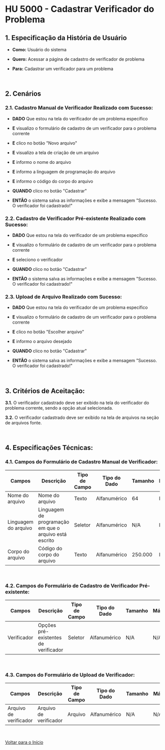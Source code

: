 # HU 5000 - Cadastrar Verificador do Problema <a name="inicio"></a>

## 1. Especificação da História de Usuário

-   **Como:** Usuário do sistema

-   **Quero:** Acessar a página de cadastro de verificador de problema

-   **Para:** Cadastrar um verificador para um problema

<br>

## 2. Cenários

### 2.1. Cadastro Manual de Verificador Realizado com Sucesso:

-   **DADO** Que estou na tela do verificador de um problema específico

-   **E** visualizo o formulário de cadastro de um verificador para o problema corrente

-   **E** clico no botão "Novo arquivo"

-   **E** visualizo a tela de criação de um arquivo

-   **E** informo o nome do arquivo

-   **E** informo a linguagem de programação do arquivo

-   **E** informo o código do corpo do arquivo

-   **QUANDO** clico no botão "Cadastrar"

-   **ENTÃO** o sistema salva as informações e exibe a mensagem "Sucesso. O verificador foi cadastrado!"

### 2.2. Cadastro de Verificador Pré-existente Realizado com Sucesso:

-   **DADO** Que estou na tela do verificador de um problema específico

-   **E** visualizo o formulário de cadastro de um verificador para o problema corrente

-   **E** seleciono o verificador

-   **QUANDO** clico no botão "Cadastrar"

-   **ENTÃO** o sistema salva as informações e exibe a mensagem "Sucesso. O verificador foi cadastrado!"

### 2.3. Upload de Arquivo Realizado com Sucesso:

-   **DADO** Que estou na tela do verificador de um problema específico

-   **E** visualizo o formulário de cadastro de um verificador para o problema corrente

-   **E** clico no botão "Escolher arquivo"

-   **E** informo o arquivo desejado

-   **QUANDO** clico no botão "Cadastrar"

-   **ENTÃO** o sistema salva as informações e exibe a mensagem "Sucesso. O verificador foi cadastrado!"

<br>

## 3. Critérios de Aceitação:

**3.1.** O verificador cadastrado deve ser exibido na tela do verificador do problema corrente, sendo a opção atual selecionada.

**3.2.** O verificador cadastrado deve ser exibido na tela de arquivos na seção de arquivos fonte.

<br>

## 4. Especificações Técnicas:

### 4.1. Campos do Formulário de Cadastro Manual de Verificador:

| Campos               | Descrição                                              | Tipo de Campo | Tipo do Dado | Tamanho | Máscara | Editável | Obrigatório | Regras |
| -------------------- | ------------------------------------------------------ | ------------- | ------------ | ------- | ------- | -------- | ----------- | ------ |
| Nome do arquivo      | Nome do arquivo                                        | Texto         | Alfanumérico | 64      | N/A     | S        | S           | N/A    |
| Linguagem do arquivo | Linguagem de programação em que o arquivo está escrito | Seletor       | Alfanumérico | N/A     | N/A     | S        | S           | N/A    |
| Corpo do arquivo     | Código do corpo do arquivo                             | Texto         | Alfanumérico | 250.000 | N/A     | S        | S           | N/A    |

<br>

### 4.2. Campos do Formulário de Cadastro de Verificador Pré-existente:

| Campos      | Descrição                            | Tipo de Campo | Tipo do Dado | Tamanho | Máscara | Editável | Obrigatório | Regras |
| ----------- | ------------------------------------ | ------------- | ------------ | ------- | ------- | -------- | ----------- | ------ |
| Verificador | Opções pré-existentes de verificador | Seletor       | Alfanumérico | N/A     | N/A     | S        | S           | N/A    |

<br>

### 4.3. Campos do Formulário de Upload de Verificador:

| Campos                 | Descrição              | Tipo de Campo | Tipo do Dado | Tamanho | Máscara | Editável | Obrigatório | Regras |
| ---------------------- | ---------------------- | ------------- | ------------ | ------- | ------- | -------- | ----------- | ------ |
| Arquivo de verificador | Arquivo de verificador | Arquivo       | Alfanumérico | N/A     | N/A     | S        | S           | N/A    |

<br>

[Voltar para o Início](#inicio)
